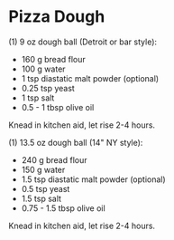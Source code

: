 # Pizza Dough

(1) 9 oz dough ball (Detroit or bar style):
* 160 g bread flour
* 100 g water
* 1 tsp diastatic malt powder (optional)
* 0.25 tsp yeast
* 1 tsp salt
* 0.5 - 1 tbsp olive oil

Knead in kitchen aid, let rise 2-4 hours.


(1) 13.5 oz dough ball (14" NY style):
* 240 g bread flour
* 150 g water
* 1.5 tsp diastatic malt powder (optional)
* 0.5 tsp yeast
* 1.5 tsp salt
* 0.75 - 1.5 tbsp olive oil

Knead in kitchen aid, let rise 2-4 hours.
